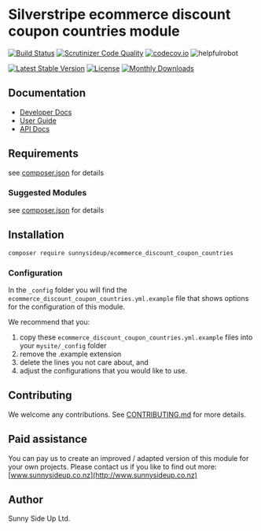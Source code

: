 # Silverstripe ecommerce discount coupon countries module
[![Build Status](https://travis-ci.org/sunnysideup/silverstripe-ecommerce_discount_coupon_countries.svg?branch=master)](https://travis-ci.org/sunnysideup/silverstripe-ecommerce_discount_coupon_countries)
[![Scrutinizer Code Quality](https://scrutinizer-ci.com/g/sunnysideup/silverstripe-ecommerce_discount_coupon_countries/badges/quality-score.png?b=master)](https://scrutinizer-ci.com/g/sunnysideup/silverstripe-ecommerce_discount_coupon_countries/?branch=master)
[![codecov.io](https://codecov.io/github/sunnysideup/silverstripe-ecommerce_discount_coupon_countries/coverage.svg?branch=master)](https://codecov.io/github/sunnysideup/silverstripe-ecommerce_discount_coupon_countries?branch=master)
![helpfulrobot](https://helpfulrobot.io/sunnysideup/ecommerce_discount_coupon_countries/badge)

[![Latest Stable Version](https://poser.pugx.org/sunnysideup/ecommerce_discount_coupon_countries/version)](https://packagist.org/packages/sunnysideup/ecommerce_discount_coupon_countries)
[![License](https://poser.pugx.org/sunnysideup/ecommerce_discount_coupon_countries/license)](https://packagist.org/packages/sunnysideup/ecommerce_discount_coupon_countries)
[![Monthly Downloads](https://poser.pugx.org/sunnysideup/ecommerce_discount_coupon_countries/d/monthly)](https://packagist.org/packages/sunnysideup/ecommerce_discount_coupon_countries)


## Documentation



 * [Developer Docs](docs/en/INDEX.md)
 * [User Guide](docs/en/userguide.md)
 * [API Docs](http://docs.ssmods.com/sunnysideup/ecommerce_discount_coupon_countries/classes.xhtml)

## Requirements



see [composer.json](composer.json) for details

### Suggested Modules



see [composer.json](composer.json) for details


## Installation


```
composer require sunnysideup/ecommerce_discount_coupon_countries
```

### Configuration



In the `_config` folder you will find the `ecommerce_discount_coupon_countries.yml.example`
file that shows options for the configuration of this module.

We recommend that you:

  1. copy these `ecommerce_discount_coupon_countries.yml.example` files into your
`mysite/_config` folder
  2. remove the .example extension
  3. delete the lines you not care about, and
  4. adjust the configurations that you would like to use.


## Contributing



We welcome any contributions. See [CONTRIBUTING.md](CONTRIBUTING.md) for more details.

## Paid assistance



You can pay us to create an improved / adapted version of this module for your own projects.  Please contact us if you like to find out more: [www.sunnysideup.co.nz](http://www.sunnysideup.co.nz)

## Author



Sunny Side Up Ltd.

